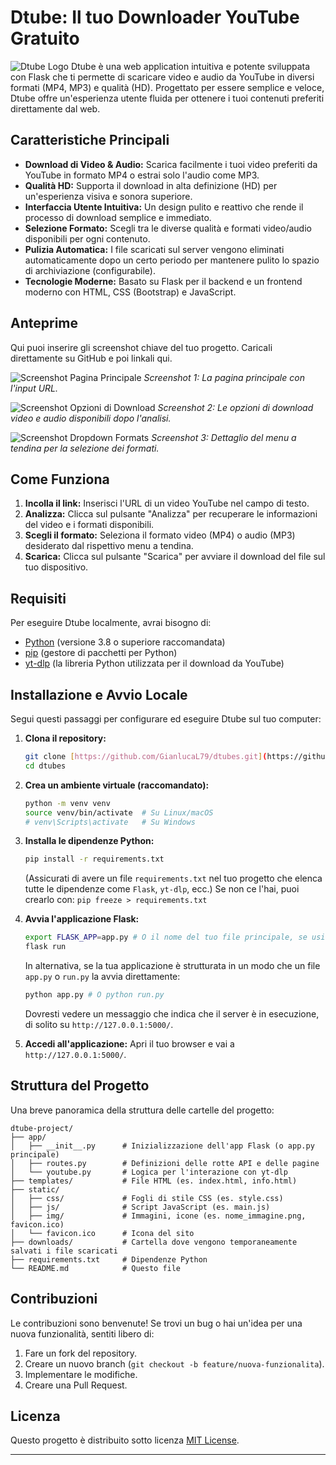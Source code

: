 # Dtube: Il tuo Downloader YouTube Gratuito

![Dtube Logo](static/nome_immagine.png) Dtube è una web application intuitiva e potente sviluppata con Flask che ti permette di scaricare video e audio da YouTube in diversi formati (MP4, MP3) e qualità (HD). Progettato per essere semplice e veloce, Dtube offre un'esperienza utente fluida per ottenere i tuoi contenuti preferiti direttamente dal web.

## Caratteristiche Principali

* **Download di Video & Audio:** Scarica facilmente i tuoi video preferiti da YouTube in formato MP4 o estrai solo l'audio come MP3.
* **Qualità HD:** Supporta il download in alta definizione (HD) per un'esperienza visiva e sonora superiore.
* **Interfaccia Utente Intuitiva:** Un design pulito e reattivo che rende il processo di download semplice e immediato.
* **Selezione Formato:** Scegli tra le diverse qualità e formati video/audio disponibili per ogni contenuto.
* **Pulizia Automatica:** I file scaricati sul server vengono eliminati automaticamente dopo un certo periodo per mantenere pulito lo spazio di archiviazione (configurabile).
* **Tecnologie Moderne:** Basato su Flask per il backend e un frontend moderno con HTML, CSS (Bootstrap) e JavaScript.

## Anteprime

Qui puoi inserire gli screenshot chiave del tuo progetto. Caricali direttamente su GitHub e poi linkali qui.

![Screenshot Pagina Principale](https://github.com/GianlucaL79/dtubes/blob/main/docs/screenshot_main.png)
_Screenshot 1: La pagina principale con l'input URL._

![Screenshot Opzioni di Download](https://github.com/GianlucaL79/dtubes/blob/main/docs/screenshot_download_options.png)
_Screenshot 2: Le opzioni di download video e audio disponibili dopo l'analisi._

![Screenshot Dropdown Formats](https://github.com/GianlucaL79/dtubes/blob/main/docs/screenshot_dropdown_formats.png)
_Screenshot 3: Dettaglio del menu a tendina per la selezione dei formati._

## Come Funziona

1.  **Incolla il link:** Inserisci l'URL di un video YouTube nel campo di testo.
2.  **Analizza:** Clicca sul pulsante "Analizza" per recuperare le informazioni del video e i formati disponibili.
3.  **Scegli il formato:** Seleziona il formato video (MP4) o audio (MP3) desiderato dal rispettivo menu a tendina.
4.  **Scarica:** Clicca sul pulsante "Scarica" per avviare il download del file sul tuo dispositivo.

## Requisiti

Per eseguire Dtube localmente, avrai bisogno di:

* [Python](https://www.python.org/downloads/) (versione 3.8 o superiore raccomandata)
* [pip](https://pip.pypa.io/en/stable/installation/) (gestore di pacchetti per Python)
* [yt-dlp](https://github.com/yt-dlp/yt-dlp) (la libreria Python utilizzata per il download da YouTube)

## Installazione e Avvio Locale

Segui questi passaggi per configurare ed eseguire Dtube sul tuo computer:

1.  **Clona il repository:**
    ```bash
    git clone [https://github.com/GianlucaL79/dtubes.git](https://github.com/GianlucaL79/dtubes.git)
    cd dtubes
    ```

2.  **Crea un ambiente virtuale (raccomandato):**
    ```bash
    python -m venv venv
    source venv/bin/activate  # Su Linux/macOS
    # venv\Scripts\activate   # Su Windows
    ```

3.  **Installa le dipendenze Python:**
    ```bash
    pip install -r requirements.txt
    ```
    (Assicurati di avere un file `requirements.txt` nel tuo progetto che elenca tutte le dipendenze come `Flask`, `yt-dlp`, ecc.)
    Se non ce l'hai, puoi crearlo con: `pip freeze > requirements.txt`

4.  **Avvia l'applicazione Flask:**
    ```bash
    export FLASK_APP=app.py # O il nome del tuo file principale, se usi un'organizzazione diversa (es. run.py)
    flask run
    ```
    In alternativa, se la tua applicazione è strutturata in un modo che un file `app.py` o `run.py` la avvia direttamente:
    ```bash
    python app.py # O python run.py
    ```
    Dovresti vedere un messaggio che indica che il server è in esecuzione, di solito su `http://127.0.0.1:5000/`.

5.  **Accedi all'applicazione:**
    Apri il tuo browser e vai a `http://127.0.0.1:5000/`.

## Struttura del Progetto

Una breve panoramica della struttura delle cartelle del progetto:

```
dtube-project/
├── app/
│   ├── __init__.py      # Inizializzazione dell'app Flask (o app.py principale)
│   ├── routes.py        # Definizioni delle rotte API e delle pagine
│   └── youtube.py       # Logica per l'interazione con yt-dlp
├── templates/           # File HTML (es. index.html, info.html)
├── static/
│   ├── css/             # Fogli di stile CSS (es. style.css)
│   ├── js/              # Script JavaScript (es. main.js)
│   ├── img/             # Immagini, icone (es. nome_immagine.png, favicon.ico)
│   └── favicon.ico      # Icona del sito
├── downloads/           # Cartella dove vengono temporaneamente salvati i file scaricati
├── requirements.txt     # Dipendenze Python
└── README.md            # Questo file
```

## Contribuzioni

Le contribuzioni sono benvenute! Se trovi un bug o hai un'idea per una nuova funzionalità, sentiti libero di:

1.  Fare un fork del repository.
2.  Creare un nuovo branch (`git checkout -b feature/nuova-funzionalita`).
3.  Implementare le modifiche.
4.  Creare una Pull Request.

## Licenza

Questo progetto è distribuito sotto licenza [MIT License](LICENSE).

---
